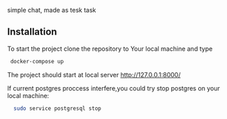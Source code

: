  simple chat, made as tesk task

## Installation
  
  To start the project clone the repository to Your local machine and type
 ```bash
  docker-compose up 
```
The project should start at local server http://127.0.0.1:8000/ 

If current postgres proccess interfere,you could try stop postgres on your local machine:
```bash
  sudo service postgresql stop
```

